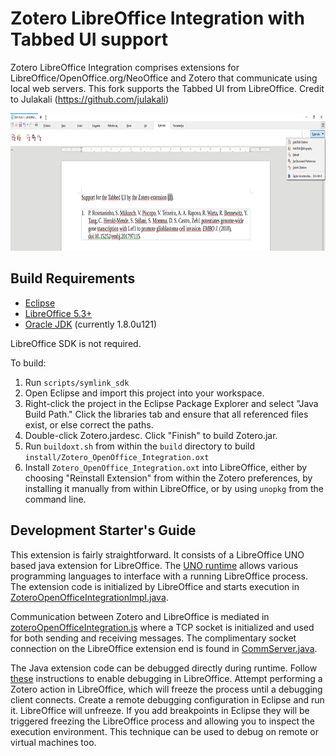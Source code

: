 # Zotero LibreOffice Integration with Tabbed UI support

Zotero LibreOffice Integration comprises extensions for LibreOffice/OpenOffice.org/NeoOffice and Zotero that communicate using local web servers. This fork supports the Tabbed UI from LibreOffice.
Credit to Julakali (https://github.com/julakali)

<p align="center">
<img src="https://github.com/Rosmaninho/zotero-libreoffice-integration/blob/master/TabbedUI_support.png"  width="800" height="220" />
</p>


## Build Requirements

- [Eclipse](https://www.eclipse.org/downloads/?)
- [LibreOffice 5.3+](http://www.libreoffice.org/download/download/)
- [Oracle JDK](http://www.oracle.com/technetwork/java/javase/downloads/index-jsp-138363.html) (currently 1.8.0u121)

LibreOffice SDK is not required.

To build:

1.  Run `scripts/symlink_sdk`
1.  Open Eclipse and import this project into your workspace.
1.  Right-click the project in the Eclipse Package Explorer and select "Java Build Path." Click the libraries tab and ensure that all referenced files exist, or else correct the paths.
1.  Double-click Zotero.jardesc. Click "Finish" to build Zotero.jar.
1.  Run `buildoxt.sh` from within the `build` directory to build `install/Zotero_OpenOffice_Integration.oxt`
1.  Install `Zotero_OpenOffice_Integration.oxt` into LibreOffice, either by choosing "Reinstall Extension" from within the Zotero preferences, by installing it manually from within LibreOffice, or by using `unopkg` from the command line.

## Development Starter's Guide

This extension is fairly straightforward. It consists of a LibreOffice UNO based java extension for LibreOffice.
The [UNO runtime](https://wiki.openoffice.org/wiki/Documentation/DevGuide/OpenOffice.org_Developers_Guide) allows various
programming languages to interface with a running LibreOffice process. The extension code is initialized by LibreOffice
and starts execution in [ZoteroOpenOfficeIntegrationImpl.java](https://github.com/zotero/zotero-libreoffice-integration/blob/2183efa/build/source/org/zotero/integration/ooo/comp/ZoteroOpenOfficeIntegrationImpl.java#L40-L40).

Communication between Zotero and LibreOffice is mediated in [zoteroOpenOfficeIntegration.js](https://github.com/zotero/zotero-libreoffice-integration/blob/2183efa/components/zoteroOpenOfficeIntegration.js#L38)
where a TCP socket is initialized and used for both sending and receiving messages. The complimentary socket connection on the 
LibreOffice extension end is found in [CommServer.java](https://github.com/zotero/zotero-libreoffice-integration/blob/2183efa/build/source/org/zotero/integration/ooo/comp/CommServer.java#L14).

The Java extension code can be debugged directly during runtime. Follow [these](https://help.libreoffice.org/Common/Start_Parameters#Java_Start_parameter)
instructions to enable debugging in LibreOffice. Attempt performing a Zotero action in LibreOffice, which will freeze the
process until a debugging client connects. Create a remote debugging configuration in Eclipse and run it. LibreOffice will
unfreeze. If you add breakpoints in Eclipse they will be triggered freezing the LibreOffice process and allowing you to
inspect the execution environment. This technique can be used to debug on remote or virtual machines too.
